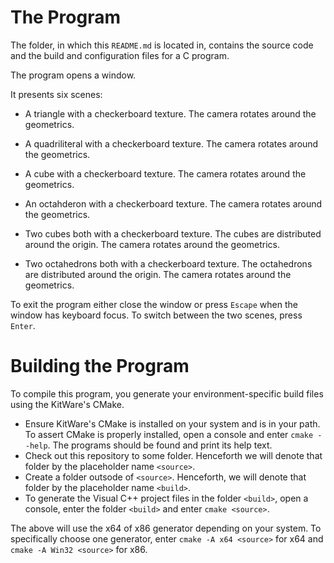 # The Program
The folder, in which this `README.md` is located in, contains the source code and the build and configuration files for a C program.

The program opens a window.

It presents six scenes:

- A triangle with a checkerboard texture.
  The camera rotates around the geometrics.

- A quadriliteral with a checkerboard texture.
  The camera rotates around the geometrics.

- A cube with a checkerboard texture.
  The camera rotates around the geometrics.

- An octahderon with a checkerboard texture.
  The camera rotates around the geometrics.

- Two cubes both with a checkerboard texture.
  The cubes are distributed around the origin.
  The camera rotates around the geometrics.

- Two octahedrons both with a checkerboard texture.
  The octahedrons are distributed around the origin.
  The camera rotates around the geometrics.

To exit the program either close the window or press `Escape` when the window has keyboard focus.
To switch between the two scenes, press `Enter`.

# Building the Program
To compile this program, you generate your environment-specific build files using the KitWare's CMake.

- Ensure KitWare's CMake is installed on your system and is in your path.
  To assert CMake is properly installed, open a console and enter `cmake --help`. The programs should be found and print its help text.
- Check out this repository to some folder. Henceforth we will denote that folder by the placeholder name `<source>`.
- Create a folder outsode of `<source>`. Henceforth, we will denote that folder by the placeholder name `<build>`.
- To generate the Visual C++ project files in the folder `<build>`, open a console, enter the folder `<build>` and enter `cmake <source>`.

The above will use the x64 of x86 generator depending on your system.
To specifically choose one generator, enter `cmake -A x64 <source>` for x64 and `cmake -A Win32 <source>` for x86.
